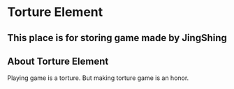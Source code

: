 # Torture Element
## This place is for storing game made by JingShing
## About Torture Element
Playing game is a torture. But making torture game is an honor.
